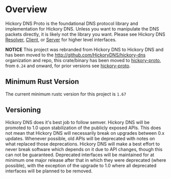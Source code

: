 # Overview

Hickory DNS Proto is the foundational DNS protocol library and implementation for Hickory DNS. Unless you want to manipulate the DNS packets directly, it is likely not the library you want. Please see Hickory DNS [Resolver](https://crates.io/crates/hickory-resolver), [Client](https://crates.io/crates/hickory-client), or [Server](https://crates.io/crates/hickory-server) for higher level interfaces.

**NOTICE** This project was rebranded from Hickory DNS to Hickory DNS and has been moved to the http://github.com/HickoryDNS/hickory-dns organization and repo, this crate/binary has been moved to [hickory-proto](https://crates.io/crates/hickory-proto), from `0.24` and onward, for prior versions see [hickory-proto](https://crates.io/crates/hickory-proto).

## Minimum Rust Version

The current minimum rustc version for this project is `1.67`

## Versioning

Hickory DNS does it's best job to follow semver. Hickory DNS will be promoted to 1.0 upon stabilization of the publicly exposed APIs. This does not mean that Hickory DNS will necessarily break on upgrades between 0.x updates. Whenever possible, old APIs will be deprecated with notes on what replaced those deprecations. Hickory DNS will make a best effort to never break software which depends on it due to API changes, though this can not be guaranteed. Deprecated interfaces will be maintained for at minimum one major release after that in which they were deprecated (where possible), with the exception of the upgrade to 1.0 where all deprecated interfaces will be planned to be removed.
